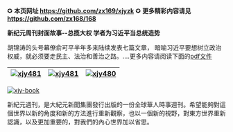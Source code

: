 ✪ **本页网址 https://github.com/zx169/xjyzk**        ✪ **更多精彩内容请见 https://github.com/zx168/168**

**新纪元周刊封面故事--总揽大权 学者为习近平当总统造势**

胡锦涛的头号幕僚俞可平半年多来陆续发表七篇文章， 暗喻习近平要想树立政治权威，就必须要走民主、法治和善治之路。....更多内容请阅读下面的[pdf文件](https://d1zsng9cxdrwyc.cloudfront.net/pdf/xjyzk/N483.pdf)

[![xjy481](https://cloud.githubusercontent.com/assets/18081243/15790337/58aac754-29c0-11e6-8c94-5a4c49acc897.jpg)](https://d1zsng9cxdrwyc.cloudfront.net/pdf/xjyzk/N482.pdf)|[![xjy481](https://cloud.githubusercontent.com/assets/18081243/15528385/0c0f396e-2233-11e6-9a7a-1bc346c2cf22.jpg)](https://d1zsng9cxdrwyc.cloudfront.net/pdf/xjyzk/N481.pdf)|[![xjy480](https://cloud.githubusercontent.com/assets/18081243/15528390/1222d6da-2233-11e6-983c-a211c39a1351.jpg)](https://d1zsng9cxdrwyc.cloudfront.net/pdf/xjyzk/N480.pdf) 
------------ | ------------- | -------------

[![xjy-book](https://cloud.githubusercontent.com/assets/18081243/14840784/d105c716-0c7a-11e6-8687-d9eabda06f17.jpg)](https://d6rojcwfw6e31.cloudfront.net/hk/books/shop)

新紀元週刊，是大紀元新聞集團發行出版的一份全球華人時事週刊。希望能夠對這個世界以新的角度和新的方法進行重新觀察，也以一個新的視野，對東方世界重新認識，以及更加重要的，對我們的內心世界加以省思。
